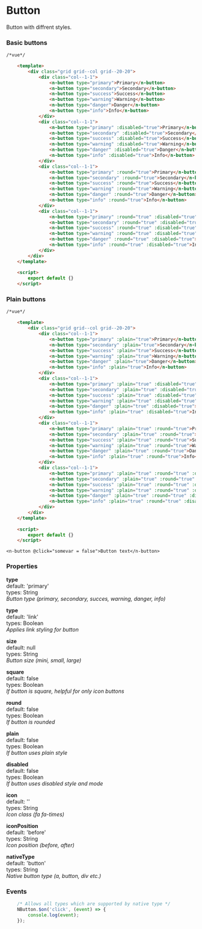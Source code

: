 # Button
Button with diffrent styles.

### Basic buttons

```html
/*vue*/

    <template>
        <div class="grid grid--col grid--20-20">
            <div class="col--1-1">
                <n-button type="primary">Primary</n-button>
                <n-button type="secondary">Secondary</n-button>
                <n-button type="success">Success</n-button>
                <n-button type="warning">Warning</n-button>
                <n-button type="danger">Danger</n-button>
                <n-button type="info">Info</n-button>
            </div>
            <div class="col--1-1">
                <n-button type="primary" :disabled="true">Primary</n-button>
                <n-button type="secondary" :disabled="true">Secondary</n-button>
                <n-button type="success" :disabled="true">Success</n-button>
                <n-button type="warning" :disabled="true">Warning</n-button>
                <n-button type="danger" :disabled="true">Danger</n-button>
                <n-button type="info" :disabled="true">Info</n-button>
            </div>
            <div class="col--1-1">
                <n-button type="primary" :round="true">Primary</n-button>
                <n-button type="secondary" :round="true">Secondary</n-button>
                <n-button type="success" :round="true">Success</n-button>
                <n-button type="warning" :round="true">Warning</n-button>
                <n-button type="danger" :round="true">Danger</n-button>
                <n-button type="info" :round="true">Info</n-button>
            </div>
            <div class="col--1-1">
                <n-button type="primary" :round="true" :disabled="true">Primary</n-button>
                <n-button type="secondary" :round="true" :disabled="true">Secondary</n-button>
                <n-button type="success" :round="true" :disabled="true">Success</n-button>
                <n-button type="warning" :round="true" :disabled="true">Warning</n-button>
                <n-button type="danger" :round="true" :disabled="true">Danger</n-button>
                <n-button type="info" :round="true" :disabled="true">Info</n-button>
            </div>
        </div>
    </template>
    
    <script>
        export default {} 
    </script>

```

### Plain buttons

```html
/*vue*/

    <template>
        <div class="grid grid--col grid--20-20">
            <div class="col--1-1">
                <n-button type="primary" :plain="true">Primary</n-button>
                <n-button type="secondary" :plain="true">Secondary</n-button>
                <n-button type="success" :plain="true">Success</n-button>
                <n-button type="warning" :plain="true">Warning</n-button>
                <n-button type="danger" :plain="true">Danger</n-button>
                <n-button type="info" :plain="true">Info</n-button>
            </div>
            <div class="col--1-1">
                <n-button type="primary" :plain="true" :disabled="true">Primary</n-button>
                <n-button type="secondary" :plain="true" :disabled="true">Secondary</n-button>
                <n-button type="success" :plain="true" :disabled="true">Success</n-button>
                <n-button type="warning" :plain="true" :disabled="true">Warning</n-button>
                <n-button type="danger" :plain="true" :disabled="true">Danger</n-button>
                <n-button type="info" :plain="true" :disabled="true">Info</n-button>
            </div>
            <div class="col--1-1">
                <n-button type="primary" :plain="true" :round="true">Primary</n-button>
                <n-button type="secondary" :plain="true" :round="true">Secondary</n-button>
                <n-button type="success" :plain="true" :round="true">Success</n-button>
                <n-button type="warning" :plain="true" :round="true">Warning</n-button>
                <n-button type="danger" :plain="true" :round="true">Danger</n-button>
                <n-button type="info" :plain="true" :round="true">Info</n-button>
            </div>
            <div class="col--1-1">
                <n-button type="primary" :plain="true" :round="true" :disabled="true">Primary</n-button>
                <n-button type="secondary" :plain="true" :round="true" :disabled="true">Secondary</n-button>
                <n-button type="success" :plain="true" :round="true" :disabled="true">Success</n-button>
                <n-button type="warning" :plain="true" :round="true" :disabled="true">Warning</n-button>
                <n-button type="danger" :plain="true" :round="true" :disabled="true">Danger</n-button>
                <n-button type="info" :plain="true" :round="true" :disabled="true">Info</n-button>
            </div>
        </div>
    </template>
    
    <script>
        export default {} 
    </script>

```

```vue
<n-button @click="somevar = false">Button text</n-button>
```

### Properties
**type**  
default: 'primary'  
types: String  
_Button type (primary, secondary, succes, warning, danger, info)_

**type**  
default: 'link'  
types: Boolean  
_Applies link styling for button_

**size**  
default: null  
types: String  
_Button size (mini, small, large)_

**square**  
default: false  
types: Boolean  
_If button is square, helpful for only icon buttons_

**round**  
default: false  
types: Boolean  
_If button is rounded_

**plain**  
default: false  
types: Boolean  
_If button uses plain style_

**disabled**  
default: false  
types: Boolean  
_If button uses disabled style and mode_

**icon**  
default: ''  
types: String  
_Icon class (fa fa-times)_

**iconPosition**  
default: 'before'  
types: String  
_Icon position (before, after)_

**nativeType**  
default: 'button'  
types: String  
_Native button type (a, button, div etc.)_

### Events
```javascript
    /* Allows all types which are supported by native type */
    NButton.$on('click', (event) => {
        console.log(event);
    });
```